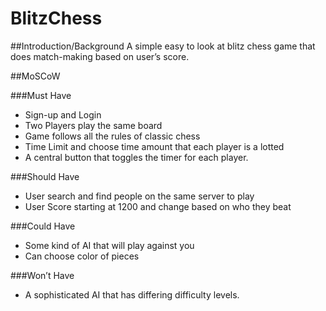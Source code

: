# BlitzChess

##Introduction/Background
A simple easy to look at blitz chess game that does match-making based on user’s score.


##MoSCoW

###Must Have
- Sign-up and Login
- Two Players play the same board 
- Game follows all the rules of classic chess
- Time Limit and choose time amount that each player is a lotted 
- A central button that toggles the timer for each player.

###Should Have
- User search and find people on the same server to play
- User Score starting at 1200 and change based on who they beat

###Could Have
- Some kind of AI that will play against you
- Can choose color of pieces

###Won’t Have
- A sophisticated AI that has differing difficulty levels.
